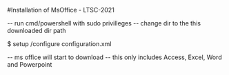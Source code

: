 #Installation of MsOffice - LTSC-2021

-- run cmd/powershell with sudo privilleges 
-- change dir to the this downloaded dir path

$ setup /configure configuration.xml

-- ms office will start to download
-- this only includes Access, Excel, Word and Powerpoint